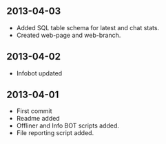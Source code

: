 2013-04-03
----------

- Added SQL table schema for latest and chat stats.
- Created web-page and web-branch.

2013-04-02
----------

- Infobot updated

2013-04-01
----------

- First commit
- Readme added
- Offliner and Info BOT scripts added.
- File reporting script added.
